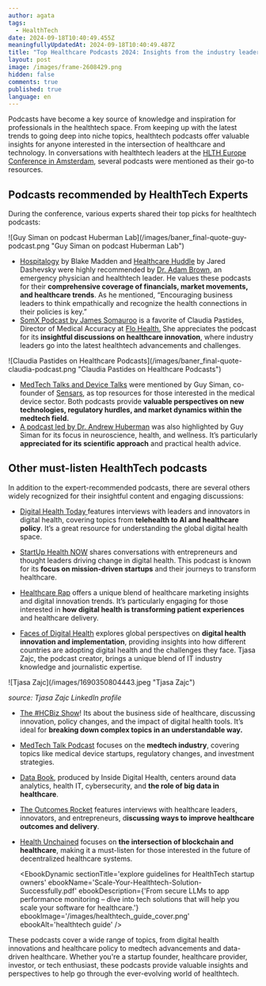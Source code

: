 ```yaml
---
author: agata
tags:
  - HealthTech
date: 2024-09-18T10:40:49.455Z
meaningfullyUpdatedAt: 2024-09-18T10:40:49.487Z
title: "Top Healthcare Podcasts 2024: Insights from the industry leaders"
layout: post
image: /images/frame-2608429.png
hidden: false
comments: true
published: true
language: en
---
```

Podcasts have become a key source of knowledge and inspiration for professionals in the healthtech space. From keeping up with the latest trends to going deep into niche topics, healthtech podcasts offer valuable insights for anyone interested in the intersection of healthcare and technology. In conversations with healthtech leaders at the [HLTH Europe Conference in Amsterdam](https://europe.hlth.com/), several podcasts were mentioned as their go-to resources.

## **Podcasts recommended by HealthTech Experts**

During the conference, various experts shared their top picks for healthtech podcasts:

<div className="image">![Guy Siman on podcast Huberman Lab](/images/baner_final-quote-guy-podcast.png "Guy Siman on podcast Huberman Lab")</div>

* [Hospitalogy](https://hospitalogy.com/) by Blake Madden and [Healthcare Huddle](https://www.healthcarehuddle.com/) by Jared Dashevsky were highly recommended by [Dr. Adam Brown](https://www.linkedin.com/in/adambrownmdmba/), an emergency physician and healthtech leader. He values these podcasts for their **comprehensive coverage of financials, market movements, and healthcare trends**. As he mentioned, “Encouraging business leaders to think empathically and recognize the health connections in their policies is key.”
* [SomX Podcast by James Somauroo](https://www.jamessomauroo.com/) is a favorite of Claudia Pastides, Director of Medical Accuracy at [Flo Health.](https://flo.health/) She appreciates the podcast for its **insightful discussions on healthcare innovation**, where industry leaders go into the latest healthtech advancements and challenges.

<div className="image">![Claudia Pastides on Healthcare Podcasts](/images/baner_final-quote-claudia-podcast.png "Claudia Pastides on Healthcare Podcasts")</div>

* [MedTech Talks and Device Talks](https://medtechmvp.com/media/medtech-talk-podcast) were mentioned by Guy Siman, co-founder of [Sensars](https://www.sensars.com/), as top resources for those interested in the medical device sector. Both podcasts provide **valuable perspectives on new technologies, regulatory hurdles, and market dynamics within the medtech field.**
* [A podcast led by Dr. Andrew Huberman](https://www.hubermanlab.com/) was also highlighted by Guy Siman for its focus in neuroscience, health, and wellness. It’s particularly **appreciated for its scientific approach** and practical health advice.

## Other must-listen HealthTech podcasts

In addition to the expert-recommended podcasts, there are several others widely recognized for their insightful content and engaging discussions:

* [Digital Health Today ](https://digitalhealthtoday.com/)features interviews with leaders and innovators in digital health, covering topics from **telehealth to AI and healthcare policy**. It’s a great resource for understanding the global digital health space.


* [StartUp Health NOW](https://healthpodcastnetwork.com/show/startup-health-now-podcast/) shares conversations with entrepreneurs and thought leaders driving change in digital health. This podcast is known for its **focus on mission-driven startups** and their journeys to transform healthcare.


* [Healthcare Rap](https://shiftforwardhealth.com/show/healthcare-rap/) offers a unique blend of healthcare marketing insights and digital innovation trends. It’s particularly engaging for those interested in **how digital health is transforming patient experiences** and healthcare delivery.


* [Faces of Digital Health](https://www.facesofdigitalhealth.com/) explores global perspectives on **digital health innovation and implementation**, providing insights into how different countries are adopting digital health and the challenges they face. Tjasa Zajc, the podcast creator, brings a unique blend of IT industry knowledge and journalistic expertise.

<div className="image">![Tjasa Zajc](/images/1690350804443.jpeg "Tjasa Zajc")</div>

*source: Tjasa Zajc LinkedIn profile*

* [The #HCBiz Show](https://thehcbiz.com/)! Its about the business side of healthcare, discussing innovation, policy changes, and the impact of digital health tools. It’s ideal for **breaking down complex topics in an understandable way.**
* [MedTech Talk Podcast](https://medtechmvp.com/media/medtech-talk-podcast) focuses on the **medtech industry**, covering topics like medical device startups, regulatory changes, and investment strategies.
* [Data Book](https://podcasts.apple.com/us/podcast/data-book/id1365789336), produced by Inside Digital Health, centers around data analytics, health IT, cybersecurity, and **the role of big data in healthcare**.
* [The Outcomes Rocket](https://outcomesrocket.health/) features interviews with healthcare leaders, innovators, and entrepreneurs, d**iscussing ways to improve healthcare outcomes and delivery**.
* [Health Unchained](https://healthunchained.org/) focuses on **the intersection of blockchain and healthcare**, making it a must-listen for those interested in the future of decentralized healthcare systems.

  <EbookDynamic sectionTitle='explore guidelines for HealthTech startup owners' ebookName='Scale-Your-Healthtech-Solution-Successfully.pdf' ebookDescription={'From secure LLMs to app performance monitoring – dive into tech solutions that will help you scale your software for healthcare.'} ebookImage='/images/healthtech_guide_cover.png' ebookAlt='healthtech guide' />

These podcasts cover a wide range of topics, from digital health innovations and healthcare policy to medtech advancements and data-driven healthcare. Whether you're a startup founder, healthcare provider, investor, or tech enthusiast, these podcasts provide valuable insights and perspectives to help go through the ever-evolving world of healthtech.